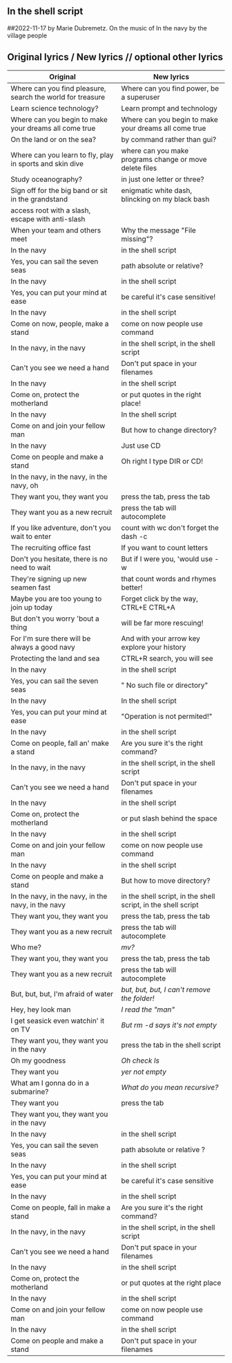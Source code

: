 ## In the shell script

##2022-11-17 by Marie Dubremetz. On the music of In the navy by the village people

## Original lyrics / New lyrics // optional other lyrics

| Original | New lyrics |
| ----------------------------------------------------- | ----------------------------------------------------------------------------------- |
| Where can you find pleasure, search the world for treasure | Where can you find power, be a superuser |
| Learn science technology? | Learn prompt and technology |
| Where can you begin to make your dreams all come true | Where can you begin to make your dreams all come true |           
| On the land or on the sea? |by command rather than gui? |
|    Where can you learn to fly, play in sports and skin dive | where can you make programs change or  move delete files |
| Study oceanography? | in just one letter or three? |
| Sign off for the big band or sit in the grandstand  |  enigmatic white dash, blincking on my black bash  |  | 
access root with a slash, escape with anti-slash |  | search the doc via "man" , shave like Richard stallman |
| When your team and others meet |  Why the message "File missing"?  |  | When others keep double click? |
| In the navy | in the shell script |
| Yes, you can sail the seven seas |  path absolute or relative? |  | yes you can hack everyones'screens |
| In the navy | in the shell script |
| Yes, you can put your mind at ease | be careful it's case sensitive! |
| In the navy | in the shell script |
| Come on now, people, make a stand |  come on now people use command |
| In the navy, in the navy | in the shell script, in the shell script |
| Can't you see we need a hand |  Don't put space in your filenames |
| In the navy | in the shell script |
| Come on, protect the motherland |  or put quotes in the right place! |
| In the navy  |  In the shell script |
| Come on and join your fellow man  |   But how to change directory? |
| In the navy  |  Just use CD |
| Come on people and make a stand  |  Oh right I type DIR or CD! |
| In the navy, in the navy, in the navy, oh |
| They want you, they want you  |  press the tab, press the tab |
| They want you as a new recruit  |  press the tab will autocomplete |
| If you like adventure, don't you wait to enter  |  count with wc don't forget the dash -c |
| The recruiting office fast  |  If you want to count letters |
| Don't you hesitate, there is no need to wait  |  But if I were you, 'would use -w |
| They're signing up new seamen fast  |  that count words and rhymes better! |
| Maybe you are too young to join up today  |  Forget click by the way, CTRL+E CTRL+A |
| But don't you worry 'bout a thing |  will be far more rescuing! |
| For I'm sure there will be always a good navy  |  And with your arrow key explore your history |
| Protecting the land and sea  |  CTRL+R search, you will see |
| In the navy  |  in the shell script |
| Yes, you can sail the seven seas  | " No such file or directory" |
| In the navy | In the shell script
| Yes, you can put your mind at ease |  "Operation is not permited!" |
| In the navy | in the shell script |
| Come on people, fall an' make a stand  | Are you sure it's the right command? |
| In the navy, in the navy | in the shell script, in the shell script |
| Can't you see we need a hand  |  Don't put space in your filenames |
| In the navy | in the shell script |
| Come on, protect the motherland | or put slash behind the space |
| In the navy | in the shell script |
| Come on and join your fellow man |  come on now people use command |
| In the navy | in the shell script |
| Come on people and make a stand |   But how to move directory? |
| In the navy, in the navy, in the navy, in the navy | in the shell script, in the shell script, in the shell script |
| They want you, they want you  |  press the tab, press the tab |
| They want you as a new recruit  |  press the tab will autocomplete |
| Who me? | *mv?* |
| They want you, they want you |  press the tab, press the tab |
| They want you as a new recruit |  press the tab will autocomplete |
| But, but, but, I'm afraid of water | *but, but, but, I can't remove the folder!* |
| Hey, hey look man  | *I read the "man"* |
| I get seasick even watchin' it on TV | *But rm -d says it's not empty* |
| They want you, they want you in the navy | press the tab in the shell script |
| Oh my goodness | *Oh check ls* |
| They want you  | *yer not empty* |
| What am I gonna do in a submarine? | *What do you mean recursive?* |
| They want you | press the tab |
| They want you, they want you in the navy | 
| In the navy | in the shell script |
| Yes, you can sail the seven seas | path absolute or relative ? |
| In the navy | in the shell script |
| Yes, you can put your mind at ease | be careful it's case sensitive |
| In the navy | in the shell script |
| Come on people, fall in make a stand | Are you sure it's the right command? |
| In the navy, in the navy | in the shell script, in the shell script |
| Can't you see we need a hand  |  Don't put space in your filenames |
| In the navy | in the shell script |
| Come on, protect the motherland |  or put quotes at the right place |
| In the navy | in the shell script |
| Come on and join your fellow man | come on now people use command |
| In the navy | in the shell script |
| Come on people and make a stand | Don't put space in your filenames |